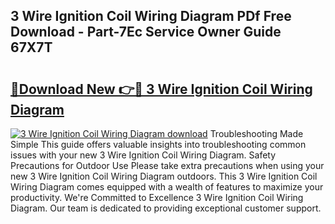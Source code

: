 ## 3 Wire Ignition Coil Wiring Diagram PDf Free Download - Part-7Ec Service Owner Guide 67X7T

# <h2><a href="http://dfp0yuo.blite.top/?on=3+Wire+Ignition+Coil+Wiring+Diagram">🔗Download New 👉🔴 3 Wire Ignition Coil Wiring Diagram</a></h2>

[![3 Wire Ignition Coil Wiring Diagram download](https://i.imgur.com/lujVjoI.png)](http://dfp0yuo.blite.top/?on=3+Wire+Ignition+Coil+Wiring+Diagram)
Troubleshooting Made Simple This guide offers valuable insights into troubleshooting common issues with your new 3 Wire Ignition Coil Wiring Diagram. Safety Precautions for Outdoor Use Please take extra precautions when using your new 3 Wire Ignition Coil Wiring Diagram outdoors. This 3 Wire Ignition Coil Wiring Diagram comes equipped with a wealth of features to maximize your productivity. We're Committed to Excellence 3 Wire Ignition Coil Wiring Diagram. Our team is dedicated to providing exceptional customer support.
